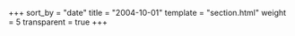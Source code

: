 +++
sort_by = "date"
title = "2004-10-01"
template = "section.html"
weight = 5
transparent = true
+++